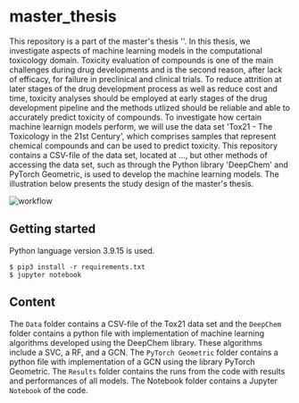 # master_thesis



This repository is a part of the master's thesis ''. In this thesis, we investigate aspects of machine learning models in the computational toxicology domain. Toxicity evaluation of compounds is one of the main challenges during drug developments and is the second reason, after lack of efficacy, for failure in preclinical and clinical trials. To reduce attrition at later stages of the drug development process as well as reduce cost and time, toxicity analyses should be employed at early stages of the drug development pipeline and the methods utlized should be reliable and able to accurately predict toxicity of compounds. To investigate how certain machine learnign models perform, we will use the data set 'Tox21 - The Toxicology in the 21st Century', which comprises samples that represent chemical compounds and can be used to predict toxicity. This repository contains a CSV-file of the data set, located at ..., but other methods of accessing the data set, such as through the Python library 'DeepChem' and PyTorch Geometric, is used to develop the machine learning models. The illustration below presents the study design of the master's thesis.



![workflow](https://user-images.githubusercontent.com/62059573/202899885-7ac6b7b3-6791-423f-a312-0f9bd9b7a3f3.png)


## Getting started

Python language version 3.9.15 is used. 

```
$ pip3 install -r requirements.txt
$ jupyter notebook
```

## Content

The `Data` folder contains a CSV-file of the Tox21 data set and the `DeepChem` folder contains a python file with implementation of machine learning algorithms developed using the DeepChem library. These algorithms include a SVC, a RF, and a GCN. The `PyTorch Geometric` folder contains a python file with implementation of a GCN using the library PyTorch Geometric. The `Results` folder contains the runs from the code with results and performances of all models. The Notebook folder contains a Jupyter `Notebook` of the code.
    
